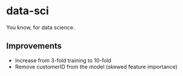 # data-sci
You know, for data science.

## Improvements
* Increase from 3-fold training to 10-fold
* Remove customerID from the model (skewed feature importance)

